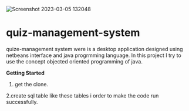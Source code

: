 ![Screenshot 2023-03-05 132048](https://user-images.githubusercontent.com/110671737/222954661-3a9e04d0-4748-49de-942e-96b36181152d.png)


# quiz-management-system
quize-management system were is a desktop application designed using netbeans interface and java progrmming language.
In this project I try to use the concept objected oriented programming of java.

**Getting Started**
1. get the clone.

2.create sql table like these tables i order to make the code run successfully.
